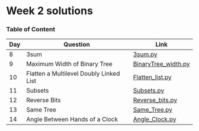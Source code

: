 <h1> Week 2 solutions </h1>

<h3> Table of Content </h3>

| Day| Question | Link |
| --------------- | --------------- | --------------- | 
| 8 | 3sum | [3sum.py](./3sum.py) |
| 9 | Maximum Width of Binary Tree | [BinaryTree_width.py](./BinaryTree_width.py) |
| 10 | Flatten a Multilevel Doubly Linked List | [Flatten_list.py](./Flatten_list.py) |
| 11 | Subsets | [Subsets.py](./Subsets.py) |
| 12 | Reverse Bits | [Reverse_bits.py](./Reverse_bits.py) |
| 13 | Same Tree | [Same_Tree.py](./Same_Tree.py) |
| 14 | Angle Between Hands of a Clock | [Angle_Clock.py](./Angle_Clok.py) |
